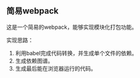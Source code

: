 ## 简易webpack

这是一个简易的webpack，能够实现模块化打包功能。

实现思路：

1. 利用babel完成代码转换，并生成单个文件的依赖。
2. 生成依赖图谱。
3. 生成最后能在浏览器运行的代码。
